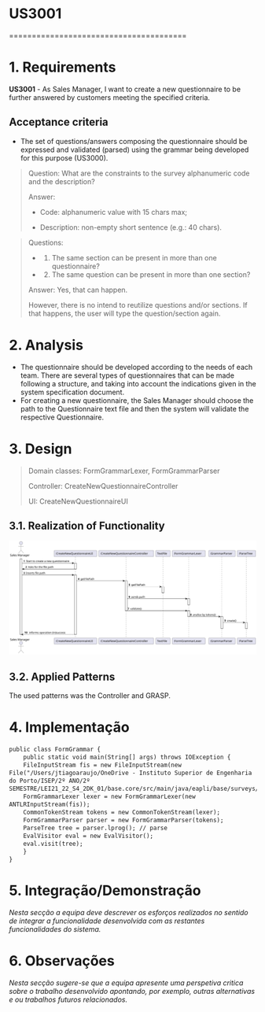 # **US3001**

=======================================


# 1. Requirements

**US3001** - As Sales Manager, I want to create a new questionnaire to be further answered by customers meeting the specified criteria.

## Acceptance criteria

* The set of questions/answers composing the questionnaire should be expressed and validated (parsed) using the grammar being developed for this purpose (US3000).

>Question: What are the constraints to the survey alphanumeric code and the description?
>
>Answer:
> - Code: alphanumeric value with 15 chars max;
>
> - Description: non-empty short sentence (e.g.: 40 chars).

> Questions: 
> - 1. The same section can be present in more than one questionnaire?
> - 2. The same question can be present in more than one section?
> 
> Answer: Yes, that can happen.
>
> However, there is no intend to reutilize questions and/or sections. 
> If that happens, the user will type the question/section again.

# 2. Analysis
- The questionnaire should be developed according to the needs of each team. There are several types of questionnaires that 
can be made following a structure, and taking into account the indications given in the system specification document.
- For creating a new questionnaire, the Sales Manager should choose the path to the Questionnaire text file and then the system will validate the respective Questionnaire.

# 3. Design

>   Domain classes: FormGrammarLexer, FormGrammarParser
>
>   Controller: CreateNewQuestionnaireController
>
>   UI: CreateNewQuestionnaireUI


## 3.1. Realization of Functionality

![SD](US3001_SD.svg)

## 3.2. Applied Patterns

The used patterns was the Controller and GRASP.


# 4. Implementação

    public class FormGrammar {
        public static void main(String[] args) throws IOException {
        FileInputStream fis = new FileInputStream(new File("/Users/jtiagoaraujo/OneDrive - Instituto Superior de Engenharia do Porto/ISEP/2º ANO/2º SEMESTRE/LEI21_22_S4_2DK_01/base.core/src/main/java/eapli/base/surveys/questionnaire.txt"));
        FormGrammarLexer lexer = new FormGrammarLexer(new ANTLRInputStream(fis));
        CommonTokenStream tokens = new CommonTokenStream(lexer);
        FormGrammarParser parser = new FormGrammarParser(tokens);
        ParseTree tree = parser.lprog(); // parse
        EvalVisitor eval = new EvalVisitor();
        eval.visit(tree);
        }
    }

# 5. Integração/Demonstração

*Nesta secção a equipa deve descrever os esforços realizados no sentido de integrar a funcionalidade desenvolvida com as restantes funcionalidades do sistema.*

# 6. Observações

*Nesta secção sugere-se que a equipa apresente uma perspetiva critica sobre o trabalho desenvolvido apontando, por exemplo, outras alternativas e ou trabalhos futuros relacionados.*



